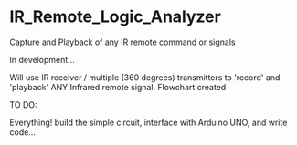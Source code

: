IR_Remote_Logic_Analyzer
========================

Capture and Playback of any IR remote command or signals


In development...

Will use IR receiver / multiple (360 degrees) transmitters to 'record' and 'playback' ANY Infrared remote signal.
Flowchart created

TO DO:

Everything!  build the simple circuit, interface with Arduino UNO, and write code...
